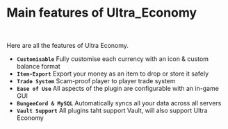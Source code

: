 # Main features of Ultra_Economy
<br>

Here are all the features of Ultra Economy.
<br>

* **``Customisable``**
    Fully customise each currency with an icon & custom balance format
* **``Item-Export``**
    Export your money as an item to drop or store it safely
* **``Trade System``**
    Scam-proof player to player trade system
* **``Ease of Use``**
    All aspects of the plugin are configurable with an in-game GUI
* **``BungeeCord & MySQL``**
    Automatically syncs all your data across all servers
* **``Vault Support``**
    All plugins taht support Vault, will also support Ultra Economy
